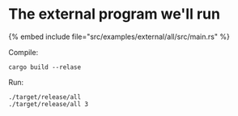 # The external program we'll run

{% embed include file="src/examples/external/all/src/main.rs" %}

Compile:

```
cargo build --relase
```

Run:

```
./target/release/all
./target/release/all 3
```



